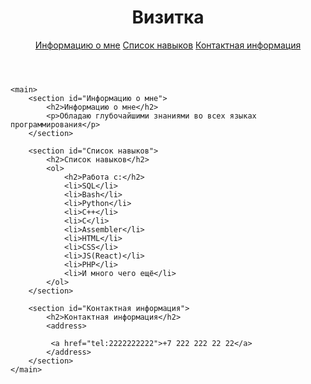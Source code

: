 <!DOCTYPE html>
<html lang="en">
<head>
    <meta charset="UTF-8">
    <link rel="stylesheet" href="main.css">
</head>

<body>
    <header>
        <h1>Визитка</h1>
        <a href="#Информацию о мне">Информацию о мне</a>
        <a href="#Список навыков">Список навыков</a>
        <a href="#Контактная информация">Контактная информация</a>
    </header>

    <main>
        <section id="Информацию о мне">
            <h2>Информацию о мне</h2>
            <p>Обладаю глубочайшими знаниями во всех языках программирования</p>
        </section>

        <section id="Список навыков">
            <h2>Список навыков</h2>
            <ol>
                <h2>Работа с:</h2>
                <li>SQL</li>
                <li>Bash</li>
                <li>Python</li>
                <li>C++</li>
                <li>C</li>
                <li>Assembler</li>
                <li>HTML</li>
                <li>CSS</li>
                <li>JS(React)</li>
                <li>PHP</li>
                <li>И много чего ещё</li>
            </ol>
        </section>

        <section id="Контактная информация">
            <h2>Контактная информация</h2>
            <address>

             <a href="tel:2222222222">+7 222 222 22 22</a>
            </address>
        </section>
    </main>
</body>

</html>
